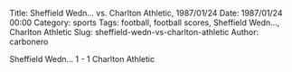 Title: Sheffield Wedn… vs. Charlton Athletic, 1987/01/24
Date: 1987/01/24 00:00
Category: sports
Tags: football, football scores, Sheffield Wedn…, Charlton Athletic
Slug: sheffield-wedn-vs-charlton-athletic
Author: carbonero


Sheffield Wedn… 1 - 1 Charlton Athletic
